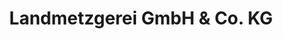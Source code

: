 ---
title: "Landmetzgerei GmbH & Co. KG"
url: /moerlenbach/landmetzgerei-gmbh-und-co-kg/
shop: Metzgerei
---